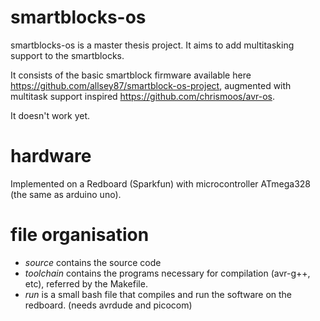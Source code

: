 # smartblocks-os

smartblocks-os is a master thesis project. It aims to add multitasking support to the smartblocks.
 
It consists of the basic smartblock firmware available here https://github.com/allsey87/smartblock-os-project, 
augmented with multitask support inspired https://github.com/chrismoos/avr-os.

It doesn't work yet.


# hardware

Implemented on a Redboard (Sparkfun) with microcontroller ATmega328 (the same as arduino uno).


# file organisation

 - *source* contains the source code
 - *toolchain* contains the programs necessary for compilation (avr-g++, etc), referred by the Makefile. 
 - *run* is a small bash file that compiles and run the software on the redboard. (needs avrdude and picocom)
 

